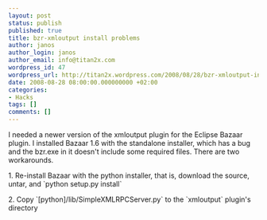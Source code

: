 ```yaml
---
layout: post
status: publish
published: true
title: bzr-xmloutput install problems
author: janos
author_login: janos
author_email: info@titan2x.com
wordpress_id: 47
wordpress_url: http://titan2x.wordpress.com/2008/08/28/bzr-xmloutput-install-problems/
date: 2008-08-28 08:00:00.000000000 +02:00
categories:
- Hacks
tags: []
comments: []
---
```

<p>I needed a newer version of the xmloutput plugin for the Eclipse Bazaar plugin. I installed Bazaar 1.6 with the standalone installer, which has a bug and the bzr.exe in it doesn't include some required files. There are two workarounds.</p>

<p>1. Re-install Bazaar with the python installer, that is, download the source, untar, and `python setup.py install`</p>

<p>2. Copy `[python]/lib/SimpleXMLRPCServer.py` to the `xmloutput` plugin's directory</p>
